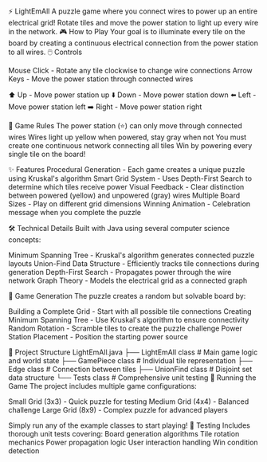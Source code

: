⚡ LightEmAll
A puzzle game where you connect wires to power up an entire electrical grid! Rotate tiles and move the power station to light up every wire in the network.
🎮 How to Play
Your goal is to illuminate every tile on the board by creating a continuous electrical connection from the power station to all wires.
🖱️ Controls

Mouse Click - Rotate any tile clockwise to change wire connections
Arrow Keys - Move the power station through connected wires

⬆️ Up - Move power station up
⬇️ Down - Move power station down
⬅️ Left - Move power station left
➡️ Right - Move power station right


🎯 Game Rules
The power station (⭐) can only move through connected wires
Wires light up yellow when powered, stay gray when not
You must create one continuous network connecting all tiles
Win by powering every single tile on the board!

✨ Features
Procedural Generation - Each game creates a unique puzzle using Kruskal's algorithm
Smart Grid System - Uses Depth-First Search to determine which tiles receive power
Visual Feedback - Clear distinction between powered (yellow) and unpowered (gray) wires
Multiple Board Sizes - Play on different grid dimensions
Winning Animation - Celebration message when you complete the puzzle

🛠️ Technical Details
Built with Java using several computer science concepts:

Minimum Spanning Tree - Kruskal's algorithm generates connected puzzle layouts
Union-Find Data Structure - Efficiently tracks tile connections during generation
Depth-First Search - Propagates power through the wire network
Graph Theory - Models the electrical grid as a connected graph

🎲 Game Generation
The puzzle creates a random but solvable board by:

Building a Complete Grid - Start with all possible tile connections
Creating Minimum Spanning Tree - Use Kruskal's algorithm to ensure connectivity
Random Rotation - Scramble tiles to create the puzzle challenge
Power Station Placement - Position the starting power source

📁 Project Structure
LightEmAll.java
├── LightEmAll class      # Main game logic and world state
├── GamePiece class      # Individual tile representation
├── Edge class           # Connection between tiles
├── UnionFind class      # Disjoint set data structure
└── Tests class          # Comprehensive unit testing
🚀 Running the Game
The project includes multiple game configurations:

Small Grid (3x3) - Quick puzzle for testing
Medium Grid (4x4) - Balanced challenge
Large Grid (8x9) - Complex puzzle for advanced players

Simply run any of the example classes to start playing!
🧪 Testing
Includes thorough unit tests covering:
Board generation algorithms
Tile rotation mechanics
Power propagation logic
User interaction handling
Win condition detection

